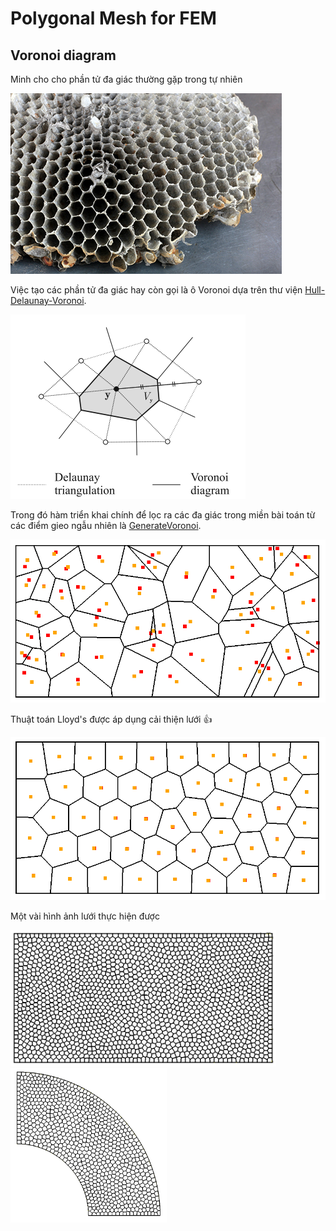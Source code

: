 # Polygonal Mesh for FEM

## Voronoi diagram

Minh cho cho phần tử đa giác thường gặp trong tự nhiên 

![Natural Voronoi](fig/hexagonal.jpg)

Việc tạo các phần tử đa giác hay còn gọi là ô Voronoi dựa trên thư viện [Hull-Delaunay-Voronoi](https://github.com/Scrawk/Hull-Delaunay-Voronoi).

![voro](fig/voronoi.png) 

Trong đó hàm triển khai chính để lọc ra các đa giác trong miền bài toán từ các điểm gieo ngẫu nhiên là [GenerateVoronoi](https://github.com/Thanh442002/VoronoiMeshForFEA/blob/29f5e425a10c2549837c27a40b05c3c5baef7018/PolygonalMesher.cs#L1103). 

![noLloyd](fig/voronoi_noloop.png)

Thuật toán Lloyd's được áp dụng cải thiện lưới :thumbsup:

![lloyd](fig/voronoi_loop50.png)

Một vài hình ảnh lưới thực hiện được 

<img src="fig/mesh1700.png" width="425"/> <img src="fig/800mesh.png" width="250"/> 
